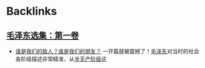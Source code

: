 
# Backlinks
## [毛泽东选集：第一卷](毛泽东选集：第一卷.md)
- [谁是我们的敌人？谁是我们的朋友？](谁是我们的敌人？谁是我们的朋友？.md) 一开篇就被震撼了！[毛泽东](毛泽东.md)对当时的社会各阶级描述非常精准，从[半无产阶级](半无产阶级.md)这

